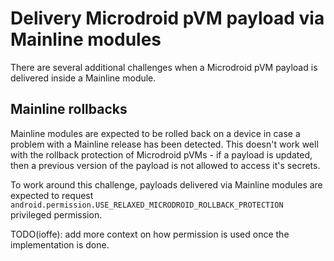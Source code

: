 # Delivery Microdroid pVM payload via Mainline modules

There are several additional challenges when a Microdroid pVM payload is
delivered inside a Mainline module.

## Mainline rollbacks

Mainline modules are expected to be rolled back on a device in case a problem
with a Mainline release has been detected. This doesn't work well with the
rollback protection of Microdroid pVMs - if a payload is updated, then a
previous version of the payload is not allowed to access it's secrets.

To work around this challenge, payloads delivered via Mainline modules are
expected to request
`android.permission.USE_RELAXED_MICRODROID_ROLLBACK_PROTECTION` privileged
permission.

TODO(ioffe): add more context on how permission is used once the implementation
is done.
